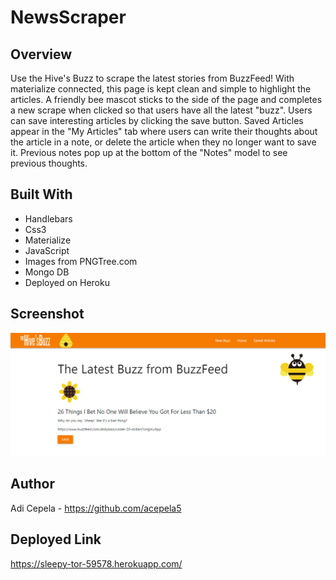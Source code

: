 # NewsScraper

## Overview
Use the Hive's Buzz to scrape the latest stories from BuzzFeed! With materialize connected, this page is kept clean and simple to highlight the articles. A friendly bee mascot sticks to the side of the page and completes a new scrape when clicked so that users have all the latest "buzz". Users can save interesting articles by clicking the save button. Saved Articles appear in the "My Articles" tab where users can write their thoughts about the article in a note, or delete the article when they no longer want to save it. Previous notes pop up at the bottom of the "Notes" model to see previous thoughts.

## Built With
- Handlebars
- Css3
- Materialize
- JavaScript
- Images from PNGTree.com
- Mongo DB
- Deployed on Heroku

## Screenshot
![ ](/Screenshot(19).png)

## Author
Adi Cepela - https://github.com/acepela5

## Deployed Link
https://sleepy-tor-59578.herokuapp.com/